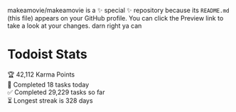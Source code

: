 makeamovie/makeamovie is a ✨ special ✨ repository because its `README.md` (this file) appears on your GitHub profile.
You can click the Preview link to take a look at your changes. darn right ya can

# Todoist Stats

<!-- TODO-IST:START -->
🏆  42,112 Karma Points           
🌸  Completed 18 tasks today           
✅  Completed 29,229 tasks so far           
⏳  Longest streak is 328 days
<!-- TODO-IST:END -->